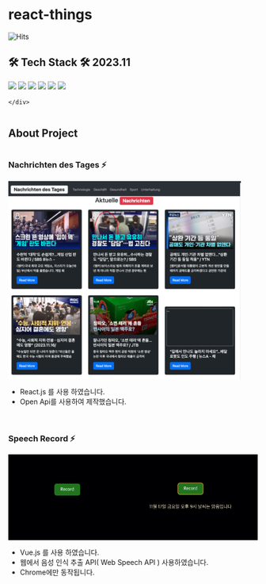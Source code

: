# react-things

![Hits](https://hits.seeyoufarm.com/api/count/incr/badge.svg?url=https%3A%2F%2Fgithub.com%2Fdev-choi-elf-maerz/Image-Generation-App%2F&count_bg=%2379C83D&title_bg=%23555555&icon=&icon_color=%23E7E7E7&title=hits&edge_flat=false)
## 🛠 Tech Stack 🛠 2023.11
<div style="display:flex; flex-direction:column; align-items:flex-start;">
    <div>
        <img src="https://img.shields.io/badge/html5-E34F26?style=flat-square&logo=html5&logoColor=white"> 
        <img src="https://img.shields.io/badge/javascript-F7DF1E?style=flat-square&logo=javascript&logoColor=white"> 
        <img src="https://img.shields.io/badge/vue.js-4FC08D?style=flat-square&logo=vuedotjs&logoColor=white">
        <img src="https://img.shields.io/badge/react.js-61DAFB?style=flat-square&logo=react&logoColor=white">
        <img src="https://img.shields.io/badge/vite-646CFF?style=flat-square&logo=vite&logoColor=white">
        <img src="https://img.shields.io/badge/node.js-339933?style=flat-square&logo=nodedotjs&logoColor=white">
      
    </div>
</div>

## About Project
### Nachrichten des Tages ⚡ 

<img src="/project-images/nachrichtenDesTages.png" style="height: 400px"/>

- React.js 를 사용 하였습니다.
- Open Api를 사용하여 제작했습니다.
<br />

### Speech Record ⚡ 

<img src="/project-images/speech_record.png" style="width: 700px"/>

- Vue.js 를 사용 하였습니다.
- 웹에서 음성 인식 추출 API( Web Speech API ) 사용하였습니다.
- Chrome에만 동작됩니다.
<br />

<!--
**dev-choi-elf-maerz/dev-choi-elf-maerz** is a ✨ _special_ ✨ repository because its `README.md` (this file) appears on your GitHub profile.

Here are some ideas to get you started:

- 🔭 I’m currently working on ...
- 🌱 I’m currently learning ...
- 👯 I’m looking to collaborate on ...
- 🤔 I’m looking for help with ...
- 💬 Ask me about ...
- 📫 How to reach me: ...
- 😄 Pronouns: ...
- ⚡ Fun fact: ...
-->
